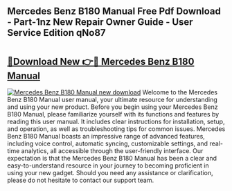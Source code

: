 ## Mercedes Benz B180 Manual Free Pdf Download - Part-1nz New Repair Owner Guide - User Service Edition qNo87

# <h2><a href="http://cf1198.oget.top/?id=Mercedes+Benz+B180+Manual">🔗Download New 👉🔴 Mercedes Benz B180 Manual</a></h2>

[![Mercedes Benz B180 Manual new download](https://i.imgur.com/5g1atiW.png)](http://cf1198.oget.top/?id=Mercedes+Benz+B180+Manual)
Welcome to the Mercedes Benz B180 Manual user manual, your ultimate resource for understanding and using your new product. Before you begin using your Mercedes Benz B180 Manual, please familiarize yourself with its functions and features by reading this user manual. It includes clear instructions for installation, setup, and operation, as well as troubleshooting tips for common issues. Mercedes Benz B180 Manual boasts an impressive range of advanced features, including voice control, automatic syncing, customizable settings, and real-time analytics, all accessible through the user-friendly interface. Our expectation is that the Mercedes Benz B180 Manual has been a clear and easy-to-understand resource in your journey to becoming proficient in using your new gadget. Should you need any assistance or clarification, please do not hesitate to contact our support team.
